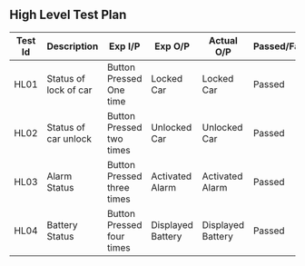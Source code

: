 

## High Level Test Plan
| Test Id | Description | Exp I/P | Exp O/P | Actual O/P | Passed/Failed |
|---------|-------------|---------|---------|------------|---------------|
| HL01 | Status of lock of car | Button Pressed One time | Locked Car | Locked Car | Passed |
| HL02 | Status of car unlock | Button Pressed two times | Unlocked Car | Unlocked Car | Passed |
| HL03 | Alarm Status | Button Pressed three times | Activated Alarm | Activated Alarm | Passed |
| HL04 | Battery Status | Button Pressed four times | Displayed Battery | Displayed Battery | Passed | 
